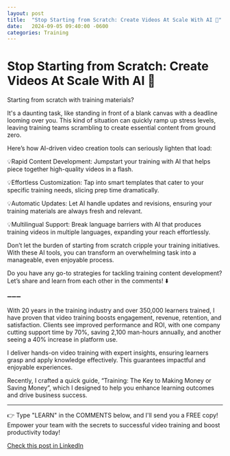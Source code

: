 ```yaml
---
layout: post
title:  "Stop Starting from Scratch: Create Videos At Scale With AI 📢"
date:   2024-09-05 09:40:00 -0600
categories: Training
---
```


# Stop Starting from Scratch: Create Videos At Scale With AI 📢

Starting from scratch with training materials?

It's a daunting task, like standing in front of a blank canvas with a deadline looming over you. This kind of situation can quickly ramp up stress levels, leaving training teams scrambling to create essential content from ground zero.

Here’s how AI-driven video creation tools can seriously lighten that load:

💡Rapid Content Development: Jumpstart your training with AI that helps piece together high-quality videos in a flash.

💡Effortless Customization: Tap into smart templates that cater to your specific training needs, slicing prep time dramatically.

💡Automatic Updates: Let AI handle updates and revisions, ensuring your training materials are always fresh and relevant.

💡Multilingual Support: Break language barriers with AI that produces training videos in multiple languages, expanding your reach effortlessly.

Don’t let the burden of starting from scratch cripple your training initiatives. With these AI tools, you can transform an overwhelming task into a manageable, even enjoyable process.

Do you have any go-to strategies for tackling training content development? Let’s share and learn from each other in the comments! ⬇️

➖➖➖

With 20 years in the training industry and over 350,000 learners trained, I have proven that video training boosts engagement, revenue, retention, and satisfaction. Clients see improved performance and ROI, with one company cutting support time by 70%, saving 2,100 man-hours annually, and another seeing a 40% increase in platform use.

I deliver hands-on video training with expert insights, ensuring learners grasp and apply knowledge effectively. This guarantees impactful and enjoyable experiences.

Recently, I crafted a quick guide, “Training: The Key to Making Money or Saving Money”, which I designed to help you enhance learning outcomes and drive business success.

*****
👉 Type "LEARN" in the COMMENTS below, and I'll send you a FREE copy! Empower your team with the secrets to successful video training and boost productivity today!

[Check this post in LinkedIn](https://www.linkedin.com/posts/xmorera_softwareengineering-productmanagement-projectmanagement-activity-7237454452113174528-AMP6?utm_source=share&utm_medium=member_desktop)